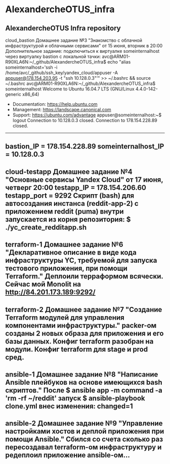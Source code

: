 # AlexandercheOTUS_infra
AlexandercheOTUS Infra repository
-----------------------------------------------------------------------------------------------------------------------------------------------------------
cloud_bastion
Домашнее задание №3 "Знакомство с облачной инфраструктурой и облачными сервисами" от 15 июня, вторник в 20:00
Дополнительное задание: подключиться к виртуалке someinternalhost через виртуалку bastion с локальной тачки:
avc@ARM01-R90XLA6N:~/_github/AlexandercheOTUS_infra$ echo "alias someinternalhost='ssh -i /home/avc/_github/ssh_key/yandex_cloud/appuser -A appuser@178.154.203.95 -t "ssh 10.128.0.3"'" >> ~/.bashrc && source ~/.bashrc
avc@ARM01-R90XLA6N:~/_github/AlexandercheOTUS_infra$ someinternalhost
Welcome to Ubuntu 16.04.7 LTS (GNU/Linux 4.4.0-142-generic x86_64)
 * Documentation:  https://help.ubuntu.com
 * Management:     https://landscape.canonical.com
 * Support:        https://ubuntu.com/advantage
appuser@someinternalhost:~$ logout
Connection to 10.128.0.3 closed.
Connection to 178.154.228.89 closed.
-----------------------------------------------------------------------------------------------------------------------------------------------------------
bastion_IP = 178.154.228.89 
someinternalhost_IP = 10.128.0.3
-----------------------------------------------------------------------------------------------------------------------------------------------------------
cloud-testapp
Домашнее задание №4 "Основные сервисы Yandex Cloud" от 17 июня, четверг 20:00
testapp_IP = 178.154.206.60
testapp_port = 9292
Скрипт (bash) для автосоздания инстанса (reddit-app-2) с приложением reddit (puma) внутри запускается из корня репозитория:
$ ./yc_create_redditapp.sh  
-----------------------------------------------------------------------------------------------------------------------------------------------------------
terraform-1
Домашнее задание №6 "Декларативное описание в виде кода инфраструктуры YC, требуемой для запуска тестового приложения, при помощи Terraform."
Деплоили терраформом всячески. Сейчас мой Monolit на http://84.201.173.189:9292/
-----------------------------------------------------------------------------------------------------------------------------------------------------------
terraform-2
Домашнее задание №7 "Создание Terraform модулей для управления компонентами инфраструктуры."
packer-ом созданы 2 новых образа для приложения и его базы данных. Конфиг terraform разобран на модули. Конфиг terraform для stage и prod сред. 
-----------------------------------------------------------------------------------------------------------------------------------------------------------
ansible-1
Домашнее задание №8 "Написание Ansible плейбуков на основе имеющихся bash скриптов."
После
$ ansible app -m command -a 'rm -rf ~/reddit'
запуск
$ ansible-playbook clone.yml
внес изменения:
changed=1
-----------------------------------------------------------------------------------------------------------------------------------------------------------
ansible-2
Домашнее задание №9 "Управление настройками хостов и деплой приложения при помощи Ansible."
Сбился со счета сколько раз пересоздавал terraform-ом инфраструктуру и редеплоил приложение ansible-ом...
-----------------------------------------------------------------------------------------------------------------------------------------------------------
